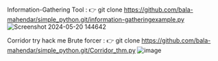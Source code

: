 Information-Gathering Tool : 
👉 git clone https://github.com/bala-mahendar/simple_python.git/information-gatheringexample.py
![Screenshot 2024-05-20 144642](https://github.com/user-attachments/assets/c9dc92d1-807c-44e5-b0d4-58fea4d7750f)



Corridor try hack me Brute forcer : 
👉 git clone https://github.com/bala-mahendar/simple_python.git/Corridor_thm.py
![image](https://github.com/user-attachments/assets/fa74c690-6ca6-4da3-bffb-10c7bf6ab9f4)

